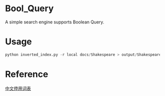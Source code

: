 # Bool_Query

A simple search engine supports Boolean Query.

# Usage

```python
python inverted_index.py -r local docs/Shakespeare > output/Shakespeare.txt
```

# Reference

[中文停用词表](https://github.com/goto456/stopwords)
